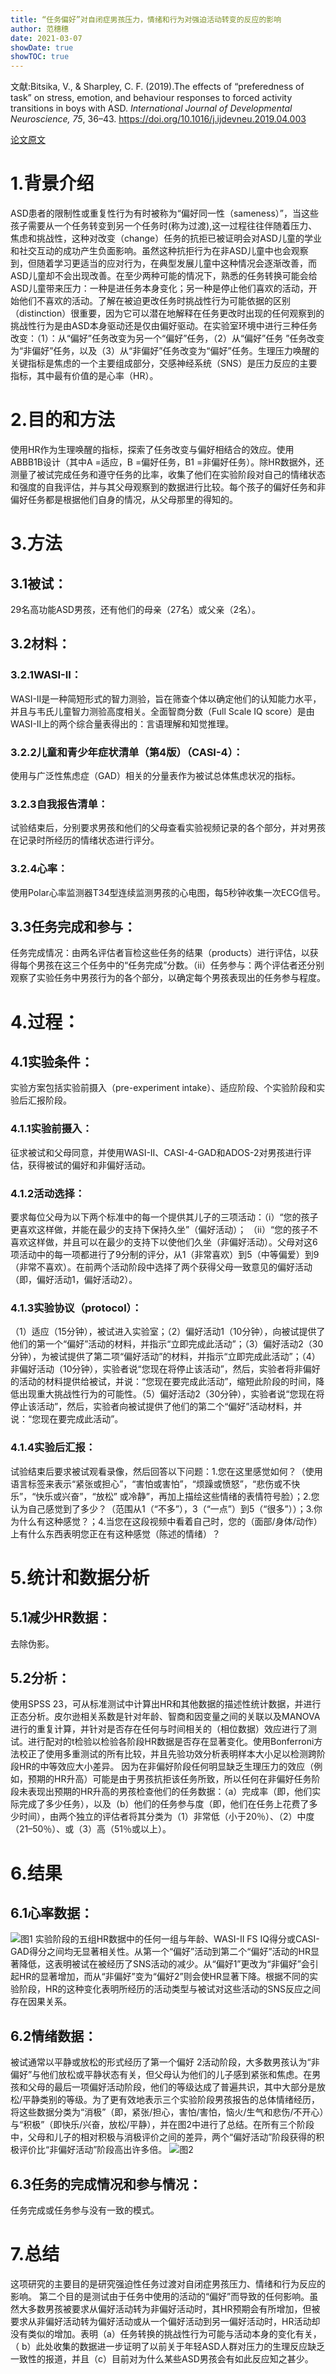 ```yaml
---
title: “任务偏好”对自闭症男孩压力，情绪和行为对强迫活动转变的反应的影响
author: 范穗穗
date: 2021-03-07
showDate: true
showTOC: true
---
```

文献:Bitsika, V., & Sharpley, C. F. (2019).The effects of “preferedness of task” on stress, emotion, and behaviour responses to forced activity transitions in boys with ASD. *International Journal of Developmental Neuroscience, 75*, 36–43.
https://doi.org/10.1016/j.ijdevneu.2019.04.003

[论文原文](../Source_Files/2021-03-07-FSS2.Pdf)
# 1.背景介绍
ASD患者的限制性或重复性行为有时被称为“偏好同一性（sameness）”，当这些孩子需要从一个任务转变到另一个任务时(称为过渡),这一过程往往伴随着压力、焦虑和挑战性，这种对改变（change）任务的抗拒已被证明会对ASD儿童的学业和社交互动的成功产生负面影响。虽然这种抗拒行为在非ASD儿童中也会观察到，但随着学习更适当的应对行为，在典型发展儿童中这种情况会逐渐改善，而ASD儿童却不会出现改善。在至少两种可能的情况下，熟悉的任务转换可能会给ASD儿童带来压力：一种是进任务本身变化；另一种是停止他们喜欢的活动，开始他们不喜欢的活动。了解在被迫更改任务时挑战性行为可能依据的区别（distinction）很重要，因为它可以潜在地解释在任务更改时出现的任何观察到的挑战性行为是由ASD本身驱动还是仅由偏好驱动。在实验室环境中进行三种任务改变：（1）：从“偏好”任务改变为另一个“偏好”任务，（2）从“偏好”任务 ”任务改变为“非偏好”任务，以及（3）从“非偏好”任务改变为“偏好”任务。生理压力唤醒的关键指标是焦虑的一个主要组成部分，交感神经系统（SNS）是压力反应的主要指标，其中最有价值的是心率（HR）。
# 2.目的和方法
使用HR作为生理唤醒的指标，探索了任务改变与偏好相结合的效应。使用ABBB1B设计（其中A =适应，B =偏好任务，B1 =非偏好任务）。除HR数据外，还测量了被试完成任务和遵守任务的比率，收集了他们在实验阶段对自己的情绪状态和强度的自我评估，并与其父母观察到的数据进行比较。每个孩子的偏好任务和非偏好任务都是根据他们自身的情况，从父母那里的得知的。
# 3.方法
## 3.1被试：
29名高功能ASD男孩，还有他们的母亲（27名）或父亲（2名）。
## 3.2材料：
### 3.2.1WASI-II：
WASI-II是一种简短形式的智力测验，旨在筛查个体以确定他们的认知能力水平，并且与韦氏儿童智力测验高度相关。全面智商分数（Full Scale IQ score）是由WASI-II上的两个综合量表得出的：言语理解和知觉推理。
### 3.2.2儿童和青少年症状清单（第4版）（CASI-4）：
使用与广泛性焦虑症（GAD）相关的分量表作为被试总体焦虑状况的指标。
### 3.2.3自我报告清单：
试验结束后，分别要求男孩和他们的父母查看实验视频记录的各个部分，并对男孩在记录时所经历的情绪状态进行评分。
### 3.2.4心率：
使用Polar心率监测器T34型连续监测男孩的心电图，每5秒钟收集一次ECG信号。
## 3.3任务完成和参与：
任务完成情况：由两名评估者盲检这些任务的结果（products）进行评估，以获得每个男孩在这三个任务中的“任务完成”分数。（ii）任务参与：两个评估者还分别观察了实验任务中男孩行为的各个部分，以确定每个男孩表现出的任务参与程度。
# 4.过程：
## 4.1实验条件：
实验方案包括实验前摄入（pre-experiment intake）、适应阶段、个实验阶段和实验后汇报阶段。
### 4.1.1实验前摄入：
征求被试和父母同意，并使用WASI-II、CASI-4-GAD和ADOS-2对男孩进行评估，获得被试的偏好和非偏好活动。
### 4.1.2活动选择：
要求每位父母为以下两个标准中的每一个提供其儿子的三项活动：（i）“您的孩子更喜欢这样做，并能在最少的支持下保持久坐”（偏好活动）； （ii）“您的孩子不喜欢这样做，并且可以在最少的支持下以使他们久坐（非偏好活动）。父母对这6项活动中的每一项都进行了9分制的评分，从1（非常喜欢）到5（中等偏爱）到9（非常不喜欢）。在前两个活动阶段中选择了两个获得父母一致意见的偏好活动（即，偏好活动1，偏好活动2）。
### 4.1.3实验协议（protocol）：
（1）适应（15分钟），被试进入实验室；（2）偏好活动1（10分钟），向被试提供了他们的第一个“偏好”活动的材料，并指示“立即完成此活动”；（3）偏好活动2（30分钟），为被试提供了第二项“偏好活动”的材料，并指示“立即完成此活动”；（4）非偏好活动（10分钟），实验者说“您现在将停止该活动”，然后，实验者将非偏好的活动的材料提供给被试，并说：“您现在要完成此活动”，缩短此阶段的时间，降低出现重大挑战性行为的可能性。（5）偏好活动2（30分钟），实验者说“您现在将停止该活动”，然后，实验者向被试提供了他们的第二个“偏好”活动材料，并说：“您现在要完成此活动”。
### 4.1.4实验后汇报：
试验结束后要求被试观看录像，然后回答以下问题：1.您在这里感觉如何？（使用语言标签来表示“紧张或担心”，“害怕或害怕”，“烦躁或愤怒”，“悲伤或不快乐”，“快乐或兴奋”，“放松” 或冷静”，再加上描绘这些情绪的表情符号脸）；2.您认为自己感觉到了多少？（范围从1（“不多”），3（“一点”）到5（“很多”））；3.你为什么有这种感觉？；4.当您在这段视频中看着自己时，您的（面部/身体/动作）上有什么东西表明您正在有这种感觉（陈述的情绪）？
# 5.统计和数据分析
## 5.1减少HR数据：
去除伪影。
## 5.2分析：
使用SPSS 23，可从标准测试中计算出HR和其他数据的描述性统计数据，并进行正态分析。皮尔逊相关系数是针对年龄、智商和因变量之间的关联以及MANOVA进行的重复计算，并针对是否存在任何与时间相关的（相位数据）效应进行了测试。进行配对的t检验以检验各阶段HR数据是否存在显著变化。使用Bonferroni方法校正了使用多重测试的所有比较，并且先验功效分析表明样本大小足以检测跨阶段HR的中等效应大小差异。
因为在非偏好阶段任何明显缺乏生理压力的效应（例如，预期的HR升高）可能是由于男孩抗拒该任务所致，所以任何在非偏好任务阶段未表现出预期的HR升高的男孩检查他们的任务数据：（a）完成率（即，他们实际完成了多少任务），以及（b）他们的任务参与度（即，他们在任务上花费了多少时间），由两个独立的评估者将其分类为（1）非常低（小于20％）、（2）中度（21–50％）、或（3）高（51％或以上）。
# 6.结果
## 6.1心率数据：
![图1](../Supporting_Information/2021-03-07-FSS2-Fig1.png)
实验阶段的五组HR数据中的任何一组与年龄、WASI-II FS IQ得分或CASI-GAD得分之间均无显著相关性。从第一个“偏好”活动到第二个“偏好”活动的HR显著降低，这表明被试在被经历了SNS活动的减少。从“偏好1”更改为“非偏好”会引起HR的显著增加，而从“非偏好”变为“偏好2”则会使HR显著下降。根据不同的实验阶段，HR的这种变化表明所经历的活动类型与被试对这些活动的SNS反应之间存在因果关系。
## 6.2情绪数据：
被试通常以平静或放松的形式经历了第一个偏好 2活动阶段，大多数男孩认为“非偏好”与他们放松或平静状态有关，但父母认为他们的儿子感到紧张和焦虑。在男孩和父母的最后一项偏好活动阶段，他们的等级达成了普遍共识，其中大部分是放松/平静类别的等级。为了更有效地表示三个实验阶段男孩报告的总体情绪经历，将这些数据分类为“消极”（即，紧张/担心，害怕/害怕，恼火/生气和悲伤/不开心）与“积极”（即快乐/兴奋，放松/平静），并在图2中进行了总结。在所有三个阶段中，父母和儿子的相对积极与消极评价之间的差异，两个“偏好活动”阶段获得的积极评价比“非偏好活动”阶段高出许多倍。
![图2](../Supporting_Information/2021-03-07-FSS2-Fig2.png)
## 6.3任务的完成情况和参与情况：
任务完成或任务参与没有一致的模式。
# 7.总结
这项研究的主要目的是研究强迫性任务过渡对自闭症男孩压力、情绪和行为反应的影响。 第二个目的是测试由于任务中使用的活动的“偏好”而导致的任何影响。虽然大多数男孩被要求从偏好活动转为非偏好活动时，其HR预期会有所增加，但被要求从非偏好活动转为偏好活动或从一个偏好活动到另一偏好活动时，HR活动却没有类似的增加。表明（a）任务转换的挑战性行为可能与活动本身的变化有关，（ b）此处收集的数据进一步证明了以前关于年轻ASD人群对压力的生理反应缺乏一致性的报道，并且（c）目前对为什么某些ASD男孩会有如此反应知之甚少。
